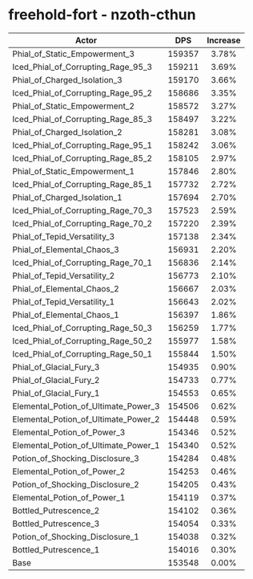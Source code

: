 # freehold-fort - nzoth-cthun
| Actor | DPS | Increase |
|---|:---:|:---:|
|Phial_of_Static_Empowerment_3|159357|3.78%|
|Iced_Phial_of_Corrupting_Rage_95_3|159211|3.69%|
|Phial_of_Charged_Isolation_3|159170|3.66%|
|Iced_Phial_of_Corrupting_Rage_95_2|158686|3.35%|
|Phial_of_Static_Empowerment_2|158572|3.27%|
|Iced_Phial_of_Corrupting_Rage_85_3|158497|3.22%|
|Phial_of_Charged_Isolation_2|158281|3.08%|
|Iced_Phial_of_Corrupting_Rage_95_1|158242|3.06%|
|Iced_Phial_of_Corrupting_Rage_85_2|158105|2.97%|
|Phial_of_Static_Empowerment_1|157846|2.80%|
|Iced_Phial_of_Corrupting_Rage_85_1|157732|2.72%|
|Phial_of_Charged_Isolation_1|157694|2.70%|
|Iced_Phial_of_Corrupting_Rage_70_3|157523|2.59%|
|Iced_Phial_of_Corrupting_Rage_70_2|157220|2.39%|
|Phial_of_Tepid_Versatility_3|157138|2.34%|
|Phial_of_Elemental_Chaos_3|156931|2.20%|
|Iced_Phial_of_Corrupting_Rage_70_1|156836|2.14%|
|Phial_of_Tepid_Versatility_2|156773|2.10%|
|Phial_of_Elemental_Chaos_2|156667|2.03%|
|Phial_of_Tepid_Versatility_1|156643|2.02%|
|Phial_of_Elemental_Chaos_1|156397|1.86%|
|Iced_Phial_of_Corrupting_Rage_50_3|156259|1.77%|
|Iced_Phial_of_Corrupting_Rage_50_2|155977|1.58%|
|Iced_Phial_of_Corrupting_Rage_50_1|155844|1.50%|
|Phial_of_Glacial_Fury_3|154935|0.90%|
|Phial_of_Glacial_Fury_2|154733|0.77%|
|Phial_of_Glacial_Fury_1|154553|0.65%|
|Elemental_Potion_of_Ultimate_Power_3|154506|0.62%|
|Elemental_Potion_of_Ultimate_Power_2|154448|0.59%|
|Elemental_Potion_of_Power_3|154346|0.52%|
|Elemental_Potion_of_Ultimate_Power_1|154340|0.52%|
|Potion_of_Shocking_Disclosure_3|154284|0.48%|
|Elemental_Potion_of_Power_2|154253|0.46%|
|Potion_of_Shocking_Disclosure_2|154205|0.43%|
|Elemental_Potion_of_Power_1|154119|0.37%|
|Bottled_Putrescence_2|154102|0.36%|
|Bottled_Putrescence_3|154054|0.33%|
|Potion_of_Shocking_Disclosure_1|154038|0.32%|
|Bottled_Putrescence_1|154016|0.30%|
|Base|153548|0.00%|
